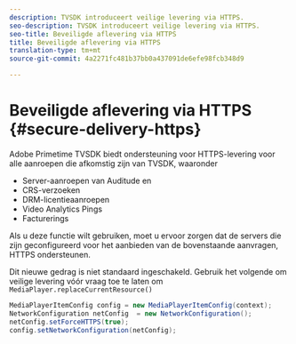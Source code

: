 ```yaml
---
description: TVSDK introduceert veilige levering via HTTPS.
seo-description: TVSDK introduceert veilige levering via HTTPS.
seo-title: Beveiligde aflevering via HTTPS
title: Beveiligde aflevering via HTTPS
translation-type: tm+mt
source-git-commit: 4a2271fc481b37bb0a437091de6efe98fcb348d9

---
```



# Beveiligde aflevering via HTTPS {#secure-delivery-https}

Adobe Primetime TVSDK biedt ondersteuning voor HTTPS-levering voor alle aanroepen die afkomstig zijn van TVSDK, waaronder

* Server-aanroepen van Auditude en
* CRS-verzoeken
* DRM-licentieaanroepen
* Video Analytics Pings
* Facturerings

Als u deze functie wilt gebruiken, moet u ervoor zorgen dat de servers die zijn geconfigureerd voor het aanbieden van de bovenstaande aanvragen, HTTPS ondersteunen.

Dit nieuwe gedrag is niet standaard ingeschakeld. Gebruik het volgende om veilige levering vóór vraag toe te laten om `MediaPlayer.replaceCurrentResource()`

```java
MediaPlayerItemConfig config = new MediaPlayerItemConfig(context);
NetworkConfiguration netConfig  = new NetworkConfiguration();
netConfig.setForceHTTPS(true);
config.setNetworkConfiguration(netConfig);
```
